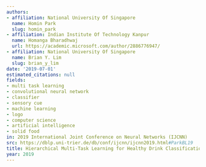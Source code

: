 ```yaml
---
authors:
- affiliation: National University Of Singapore
  name: Homin Park
  slug: homin_park
- affiliation: Indian Institute Of Technology Kanpur
  name: Homanga Bharadhwaj
  url: https://academic.microsoft.com/author/2886776947/
- affiliation: National University Of Singapore
  name: Brian Y. Lim
  slug: brian_y_lim
date: '2019-07-01'
estimated_citations: null
fields:
- multi task learning
- convolutional neural network
- classifier
- sensory cue
- machine learning
- logo
- computer science
- artificial intelligence
- solid food
in: 2019 International Joint Conference on Neural Networks (IJCNN)
src: https://dblp.uni-trier.de/db/conf/ijcnn/ijcnn2019.html#ParkBL19
title: Hierarchical Multi-Task Learning for Healthy Drink Classification
year: 2019
---
```


